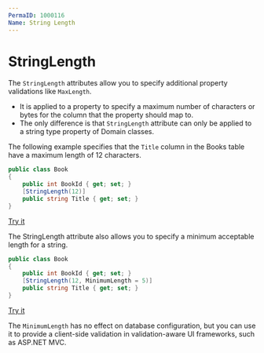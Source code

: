 ```yaml
---
PermaID: 1000116
Name: String Length
---
```


# StringLength

The `StringLength` attributes allow you to specify additional property validations like `MaxLength`. 

 - It is applied to a property to specify a maximum number of characters or bytes for the column that the property should map to.
 - The only difference is that `StringLength` attribute can only be applied to a string type property of Domain classes.

The following example specifies that the `Title` column in the Books table have a maximum length of 12 characters.

```csharp
public class Book
{
    public int BookId { get; set; }
    [StringLength(12)]
    public string Title { get; set; }
}
```
[Try it](https://dotnetfiddle.net/5DVfLR)

The StringLength attribute also allows you to specify a minimum acceptable length for a string.

```csharp
public class Book
{
    public int BookId { get; set; }
    [StringLength(12, MinimumLength = 5)]
    public string Title { get; set; }
}
```

[Try it](https://dotnetfiddle.net/0fhjXY)

The `MinimumLength` has no effect on database configuration, but you can use it to provide a client-side validation in validation-aware UI frameworks, such as ASP.NET MVC.